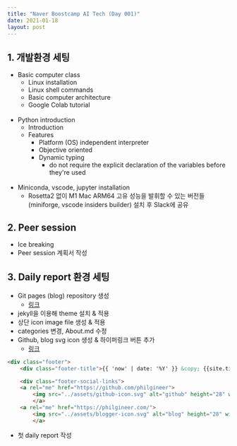 ```yaml
---
title: "Naver Boostcamp AI Tech (Day 001)"
date: 2021-01-18
layout: post
---
```


## 1. 개발환경 세팅

* Basic computer class
	* Linux installation
	* Linux shell commands
	* Basic computer architecture
	* Google Colab tutorial
<br><br>
* Python introduction
	* Introduction
	* Features
		* Platform (OS) independent interpreter
		* Objective oriented
		* Dynamic typing
			* do not require the explicit declaration of the variables before they're used
<br><br>
* Miniconda, vscode, jupyter installation
	* Rosetta2 없이 M1 Mac ARM64 고유 성능을 발휘할 수 있는 버전들(miniforge, vscode insiders builder) 설치 후 Slack에 공유 
		
		
## 2. Peer session

* Ice breaking
* Peer session 계획서 작성

	
## 3. Daily report 환경 세팅

* Git pages (blog) repository 생성
	- [링크](https://github.com/philgineer/philgineer.github.io)
* jekyll을 이용해 theme 설치 & 적용
* 상단 icon image file 생성 & 적용
* categories 변경, About.md 수정
* Github, blog svg icon 생성 & 하이퍼링크 버튼 추가
	- [링크](https://github.com/philgineer/philgineer.github.io/tree/main/assets)

```html
<div class="footer">
    <div class="footer-title">{{ 'now' | date: '%Y' }} &copy; {{site.title}}</div>

    <div class="footer-social-links">
	<a rel="me" href="https://github.com/philgineer">
	    <img src="../assets/github-icon.svg" alt="github" height="28" width="28" />
	    </a>
	<a rel="me" href="https://philgineer.com/">
	    <img src="../assets/blogger-icon.svg" alt="blog" height="28" width="28" />
	    </a>
```

* 첫 daily report 작성
<br><br>
